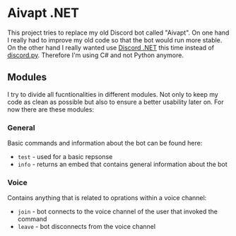 # Aivapt .NET
This project tries to replace my old Discord bot called "Aivapt". On one hand
I really had to improve my old code so that the bot would run more stable. On
the other hand I really wanted use [Discord .NET](https://docs.stillu.cc/index.html)
this time instead of [discord.py](https://discordpy.readthedocs.io/en/stable/).
Therefore I'm using C# and not Python anymore.

## Modules
I try to divide all fucntionalities in different modules. Not only to keep my code
as clean as possible but also to ensure a better usability later on. For now there
are these modules:

### General
Basic commands and information about the bot can be found here:
- ``test`` - used for a basic repsonse
- ``info`` - returns an embed that contains general information about the bot

### Voice
Contains anything that is related to oprations within a voice channel:
- ``join`` - bot connects to the voice channel of the user that invoked the command
- ``leave`` - bot disconnects from the voice channel